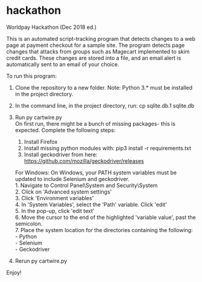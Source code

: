 # hackathon
Worldpay Hackathon (Dec 2018 ed.)

This is an automated script-tracking program that detects changes to a web page at payment checkout for a sample site. The program detects page changes that attacks from groups such as Magecart implemented to skim credit cards. These changes are stored into a file, and an email alert is automatically sent to an email of your choice. 

To run this program:

1. Clone the repository to a new folder. Note: Python 3.* must be installed in the project directory.

2. In the command line, in the project directory, run: cp sqlite.db.1 sqlite.db

3. Run py cartwire.py   
      On first run, there might be a bunch of missing packages- this is expected. Complete the following steps:
      1. Install Firefox
      2. Install missing python modules with: pip3 install -r requirements.txt
      3. Install geckodriver from here: https://github.com/mozilla/geckodriver/releases
      
      For Windows: 
        On Windows, your PATH system variables must be updated to include Selenium and geckodriver. <br/>
        1. Navigate to Control Panel\System and Security\System <br/>
        2. Click on 'Advanced system settings'<br/>
        3. Click 'Environment variables'<br/>
        4. In 'System Variables', select the 'Path' variable. Click 'edit'<br/>
        5. In the pop-up, click 'edit text'<br/>
        6. Move the cursor to the end of the highlighted 'variable value', past the semicolon. <br/>
        7. Place the system location for the directories containing the following:<br/>
            -    Python<br/>
            -    Selenium<br/>
            -    Geckodriver<br/>
4. Rerun py cartwire.py<br/>

Enjoy!
